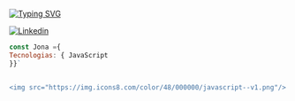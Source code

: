 [![Typing SVG](https://readme-typing-svg.herokuapp.com?color=%2336BCF7&lines=Bienvenidos+a+mi+Github)](https://git.io/typing-svg)

[![Linkedin](https://img.shields.io/badge/-diazemiliano00-blue?style=flat&logo=Linkedin&logoColor=white)](https://www.linkedin.com/in/jonathan-ruizz/)

```js
const Jona ={
Tecnologias: { JavaScript
}}`


<img src="https://img.icons8.com/color/48/000000/javascript--v1.png"/>
